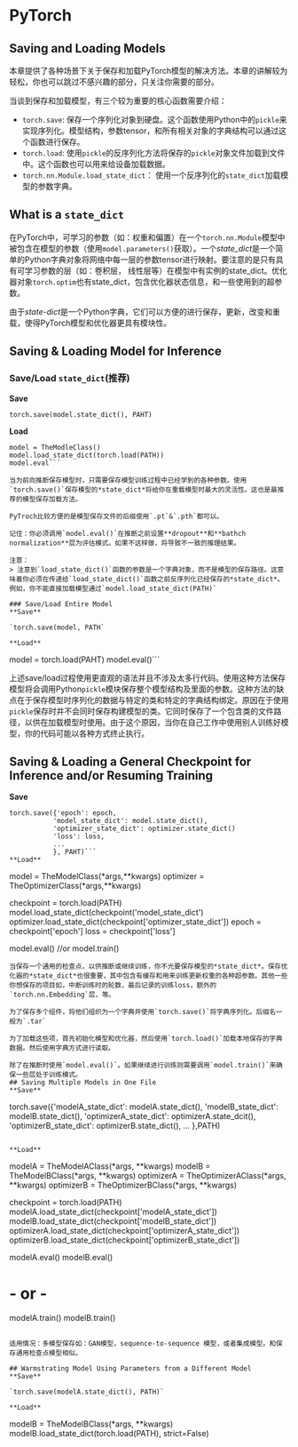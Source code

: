 # PyTorch
## Saving and Loading Models
本章提供了各种场景下关于保存和加载PyTorch模型的解决方法。本章的讲解较为轻松，你也可以跳过不感兴趣的部分，只关注你需要的部分。

当谈到保存和加载模型，有三个较为重要的核心函数需要介绍：
+ `torch.save`: 保存一个序列化对象到硬盘。这个函数使用Python中的`pickle`来实现序列化。模型结构，参数tensor，和所有相关对象的字典结构可以通过这个函数进行保存。
+ `torch.load`: 使用`pickle`的反序列化方法将保存的`pickle`对象文件加载到文件中。这个函数也可以用来给设备加载数据。
+ `torch.nn.Module.load_state_dict`： 使用一个反序列化的`state_dict`加载模型的参数字典。

## What is a `state_dict`
在PyTorch中，可学习的参数（如：权重和偏置）在一个`torch.nn.Module`模型中被包含在模型的参数（使用`model.parameters()`获取）。一个*state_dict*是一个简单的Python字典对象将网络中每一层的参数tensor进行映射。要注意的是只有具有可学习参数的层（如：卷积层， 线性层等）在模型中有实例的state_dict。优化器对象`torch.optim`也有state_dict，包含优化器状态信息，和一些使用到的超参数。

由于*state-dict*是一个Python字典，它们可以方便的进行保存，更新，改变和重载，使得PyTorch模型和优化器更具有模块性。
## Saving & Loading Model for Inference
### Save/Load `state_dict`(推荐)
**Save**

`torch.save(model.state_dict(), PAHT)`

**Load**

```
model = TheModleClass()
model.load_state_dict(torch.load(PATH))
model.eval```

当为前向推断保存模型时，只需要保存模型训练过程中已经学到的各种参数。使用`torch.save()`保存模型的*state_dict*将给你在重载模型时最大的灵活性。这也是最推荐的模型保存加载方法。

PyTroch比较方便的是模型保存文件的后缀使用`.pt`&`.pth`都可以。

记住：你必须调用`model.eval()`在推断之前设置**dropout**和**bathch normalization**层为评估模式。如果不这样做，将导致不一致的推理结果。

注意：
> 注意到`load_state_dict()`函数的参数是一个字典对象，而不是模型的保存路径。这意味着你必须在传递给`load_state_dict()`函数之前反序列化已经保存的*state_dict*。例如，你不能直接加载模型通过`model.load_state_dict(PATH)`

### Save/Load Entire Model
**Save**

`torch.save(model, PATH`

**Load**

```
model = torch.load(PAHT)
model.eval()```

上述save/load过程使用更直观的语法并且不涉及太多行代码。使用这种方法保存模型将会调用Python`pickle`模块保存整个模型结构及里面的参数。这种方法的缺点在于保存模型时序列化的数据与特定的类和特定的字典结构绑定。原因在于使用`pickle`保存时并不会同时保存构建模型的类。它同时保存了一个包含类的文件路径，以供在加载模型时使用。由于这个原因，当你在自己工作中使用别人训练好模型，你的代码可能以各种方式终止执行。

## Saving & Loading a General Checkpoint for Inference and/or Resuming Training
**Save**

```
torch.save({'epoch': epoch,
           'model_state_dict': model.state_dict(),
           'optimizer_state_dict': optimizer.state_dict()
           'loss': loss,
           ...
           }, PAHT)```
**Load**
```
model = TheModelClass(*args,**kwargs)
optimizer = TheOptimizerClass(*args,**kwargs)

checkpoint = torch.load(PATH)
model.load_state_dict(checkpoint('model_state_dict')
optimizer.load_state_dict(checkpoint['optimizer_state_dict'])
epoch = checkpoint['epoch']
loss = checkpoint['loss']

model.eval()
//or
model.train()
```
当保存一个通用的检查点，以供推断或继续训练，你不光要保存模型的*state_dict*。保存优化器的*state_dict*也很重要，其中包含有缓存和用来训练更新权重的各种超参数。其他一些你想保存的项目如，中断训练时的轮数，最后记录的训练loss，额外的`torch.nn.Embedding`层，等。

为了保存多个组件，将他们组织为一个字典并使用`torch.save()`将字典序列化。后缀名一般为`.tar`

为了加载这些项，首先初始化模型和优化器，然后使用`torch.load()`加载本地保存的字典数据。然后使用字典方式进行读取。

除了在推断时使用`model.eval()`。如果继续进行训练则需要调用`model.train()`来确保一些层处于训练模式。
## Saving Multiple Models in One File
**Save**

```
torch.save({'modelA_state_dict': modelA.state_dict(),
            'modelB_state_dict': modelB.state_dict(),
            'optimizerA_state_dict': optimizerA.state_dcit(),
            'optimizerB_state_dict': optimizerB.state_dict(),
            ...
            },PATH)
```

**Load**

```
modelA = TheModelAClass(*args, **kwargs)
modelB = TheModelBClass(*args, **kwargs)
optimizerA = TheOptimizerAClass(*args, **kwargs)
optimizerB = TheOptimizerBClass(*args, **kwargs)

checkpoint = torch.load(PATH)
modelA.load_state_dict(checkpoint['modelA_state_dict'])
modelB.load_state_dict(checkpoint['modelB_state_dict'])
optimizerA.load_state_dict(checkpoint['optimizerA_state_dict'])
optimizerB.load_state_dict(checkpoint['optimizerB_state_dict'])

modelA.eval()
modelB.eval()
# - or -
modelA.train()
modelB.train()
```

适用情况：多模型保存如：GAN模型，sequence-to-sequence 模型，或者集成模型。和保存通用检查点模型相似。

## Warmstrating Model Using Parameters from a Different Model
**Save**

`torch.save(modelA.state_dict(), PATH)`

**Load**

```
modelB = TheModelBClass(*args, **kwargs)
modelB.load_state_dict(torch.load(PATH), strict=False)
```
